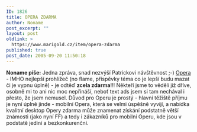 ```yaml
---
ID: 1826
title: OPERA ZDARMA
author: Noname
post_excerpt: ""
layout: post
oldlink: >
  https://www.marigold.cz/item/opera-zdarma
published: true
post_date: 2005-09-20 11:50:18
---
```

<p><strong>Noname píše:</strong> Jedna zpráva, snad nezvýší Patrickovi návštěvnost ;-)
<a href="http://www.opera.com/">Opera</a> - IMHO nejlepší prohlížeč (no flame, příspěvky téma co je lepší budu mazat či je vypnu úplně) - je odtěď <strong>zcela zdarma</strong>!!! Někteří jsme to věděli již dříve, osobně mi to ani nic moc nepřináší, neboť text ads jsem si tam nechával i přesto, že jsem nemusel. Důvod pro Operu je prostý - hlavní těžiště příjmu je nyní úplně jinde - mobilní Opera, která se velmi úspěšně vyvíjí, a nabídka kvalitní desktop Opery zdarma může znamenat získání podstatně větší známosti (jako nyní FF) a tedy i zákazníků pro mobilní Operu, kde jsou v podstatě jediní a bezkonkurenční.</p>
